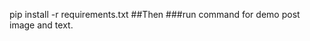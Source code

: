 pip install -r requirements.txt
##Then
###run command for demo post image and text.
```python generate_post.py "Supreme Court upholds constitutional amendment" "../assets/sample_news.jpg"
```
